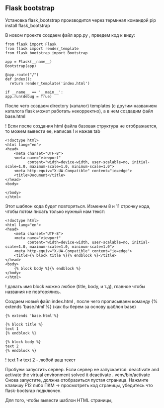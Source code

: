## Flask bootstrap

Установка flask_bootstrap производится через терминал командой pip install flask_bootstrap
 
В новом проекте создаем файл app.py , прведем код к виду:
```
from flask import Flask
from flask import render_template
from flask_bootstrap import Bootstrap

app = Flask(__name__)
Bootstrap(app)

@app.route("/")
def index():
  return render_template('index.html')
  
if __name__ == '__main__':
app.run(debug = True)
```
 
После чего создаем directory (каталог) templates (с другим названием каталога flask может работать некорректно), а в нем создадим файл base.html

 ! Если после создания html файла базовая структура не отображается, то можем вывести ее, написав ! и нажав tab
```
<!doctype html>
<html lang="en">
<head>
    <meta charset="UTF-8">
    <meta name="viewport"
          content="width=device-width, user-scalable=no, initial-scale=1.0, maximum-scale=1.0, minimum-scale=1.0">
    <meta http-equiv="X-UA-Compatible" content="ie=edge">
    <title>Document</title>
</head>
<body>

</body>
</html>
```
Этот шаблон кода будет повторяться. Изменим 8 и 11 строчку кода, чтобы потом писать только нужный нам текст:
```
<!doctype html>
<html lang="en">
<head>
    <meta charset="UTF-8">
    <meta name="viewport"
          content="width=device-width, user-scalable=no, initial-scale=1.0, maximum-scale=1.0, minimum-scale=1.0">
    <meta http-equiv="X-UA-Compatible" content="ie=edge">
    <title>{% block title %}{% endblock %}</title>
</head>
<body>
    {% block body %}{% endblock %}
</body>
</html>
```
 ! давать имя block можно любое (title, body, и т.д), главное чтобы названия не повторялись.
 
Создаем новый файл index.html , после чего прописываем команду {% extends 'base.html'%} (как бы берем за основу шаблон base)
```
{% extends 'base.html'%}

{% block title %}
text 1
{% endblock %}

{% block body %}
text 2
{% endblock %}
```
 ! text 1 и text 2 - любой ваш текст
 
Пробуем запустить сервер. Если сервер не запускается:
deactivate and activate the virtual environment solved it
deactivate . venv/bin/activate
Снова запустите, должна отобразиться пустая страница. Нажмите клавишу F12 либо ПКМ -> просмотреть код страницы, убедитесь что flask-bootsrap подключен.

Для того, чтобы вывести шаблон HTML страницы, 
